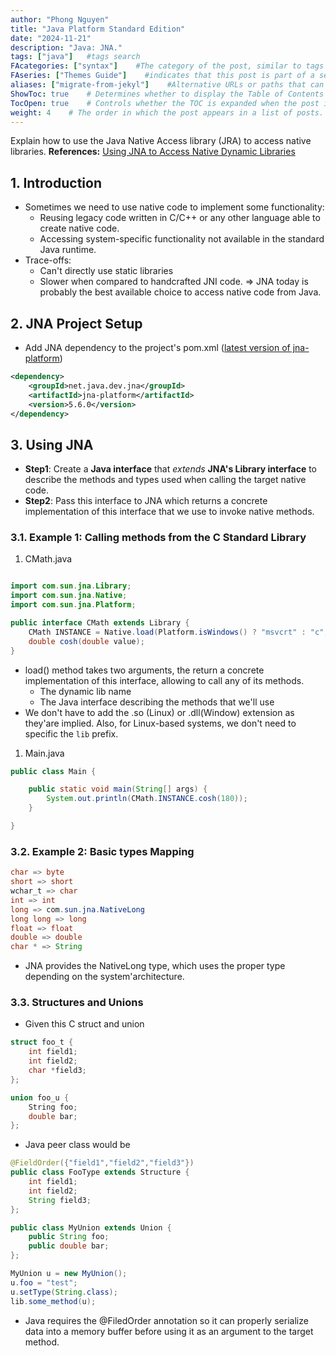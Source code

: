 ```yaml
---
author: "Phong Nguyen"
title: "Java Platform Standard Edition"
date: "2024-11-21"
description: "Java: JNA."
tags: ["java"]   #tags search
FAcategories: ["syntax"]    #The category of the post, similar to tags but usually for broader classification.
FAseries: ["Themes Guide"]    #indicates that this post is part of a series of related posts
aliases: ["migrate-from-jekyl"]    #Alternative URLs or paths that can be used to access this post, useful for redirects from old posts or similar content.
ShowToc: true    # Determines whether to display the Table of Contents (TOC) for the post.
TocOpen: true    # Controls whether the TOC is expanded when the post is loaded. 
weight: 4    # The order in which the post appears in a list of posts. Lower numbers make the post appear earlier.
---
```

Explain how to use the Java Native Access library (JRA) to access native libraries.
**References:** 
[Using JNA to Access Native Dynamic Libraries](https://www.baeldung.com/java-jna-dynamic-libraries)<br>
## 1. Introduction
- Sometimes we need to use native code to implement some functionality:
  - Reusing legacy code written in C/C++ or any other language able to create native code.
  - Accessing system-specific functionality not available in the standard Java runtime.
- Trace-offs:
  - Can't directly use static libraries
  - Slower when compared to handcrafted JNI code.
=> JNA today is probably the best available choice to access native code from Java.

## 2. JNA Project Setup
- Add JNA dependency to the project's pom.xml ([latest version of jna-platform](https://mvnrepository.com/artifact/net.java.dev.jna/jna-platform))
```xml
<dependency>
    <groupId>net.java.dev.jna</groupId>
    <artifactId>jna-platform</artifactId>
    <version>5.6.0</version>
</dependency>
```
## 3. Using JNA
- **Step1**: Create a **Java interface** that *extends* **JNA's Library interface** to describe the methods and types used when calling the target native code.
- **Step2**: Pass this interface to JNA which returns a concrete implementation of this interface that we use to invoke native methods.<br>
  
### 3.1. Example 1: Calling methods from the C Standard Library

1. CMath.java
```java

import com.sun.jna.Library;
import com.sun.jna.Native;
import com.sun.jna.Platform;

public interface CMath extends Library {
    CMath INSTANCE = Native.load(Platform.isWindows() ? "msvcrt" : "c", CMath.class);
    double cosh(double value);
}

```
- load() method takes two arguments, the return a concrete implementation of this interface, allowing to call any of its methods.
  - The dynamic lib name
  - The Java interface describing the methods that we'll use
-  We don't have to add the .so (Linux) or .dll(Window) extension as they'are implied. Also, for Linux-based systems, we don't need to specific the `lib` prefix.

1. Main.java
```java
public class Main {

	public static void main(String[] args) {
		System.out.println(CMath.INSTANCE.cosh(180));
	}

}
```

### 3.2. Example 2: Basic types Mapping
```java
char => byte
short => short
wchar_t => char
int => int
long => com.sun.jna.NativeLong
long long => long
float => float
double => double
char * => String
```
- JNA provides the NativeLong type, which uses the proper type depending on the system'architecture.

### 3.3. Structures and Unions
- Given this C struct and union
```c
struct foo_t {
    int field1;
    int field2;
    char *field3;
};

union foo_u {
    String foo;
    double bar;
};

```
- Java peer class would be
```java
@FieldOrder({"field1","field2","field3"})
public class FooType extends Structure {
    int field1;
    int field2;
    String field3;
};

public class MyUnion extends Union {
    public String foo;
    public double bar;
};

MyUnion u = new MyUnion();
u.foo = "test";
u.setType(String.class);
lib.some_method(u);

```
- Java requires the @FiledOrder annotation so it can properly serialize data into a memory buffer before using it as an argument to the target method.



